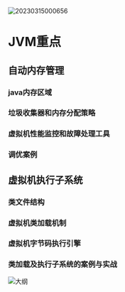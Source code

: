 ![20230315000656](https://img.ggball.top/picGo/20230315000656.png)

# JVM重点
## 自动内存管理

### java内存区域
### 垃圾收集器和内存分配策略    
### 虚拟机性能监控和故障处理工具
### 调优案例

## 虚拟机执行子系统

### 类文件结构
### 虚拟机类加载机制
### 虚拟机字节码执行引擎
### 类加载及执行子系统的案例与实战


![大纲](https://img.ggball.top/picGo/20230314232515.png)
